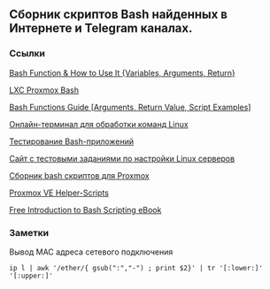 ## Сборник скриптов Bash найденных в Интернете и Telegram каналах.

### Ссылки

[Bash Function & How to Use It {Variables, Arguments, Return}](https://phoenixnap.com/kb/bash-function)

[LXC Proxmox Bash](https://github.com/whiskerz007/proxmox_portainer_lxc/)

[Bash Functions Guide [Arguments, Return Value, Script Examples]](https://codefather.tech/blog/bash-functions/)

[Онлайн-терминал для обработки команд Linux](https://bellard.org/jslinux/vm.html?url=alpine-x86.cfg&mem=192)

[Тестирование Bash-приложений](https://habr.com/ru/articles/278937/)

[Сайт с тестовыми заданиями по настройки Linux серверов](https://sadservers.com/scenarios)

[Сборник bash скриптов для Proxmox](https://github.com/ddrimus/proxmox-scripts)

[Proxmox VE Helper-Scripts](https://github.com/tteck/Proxmox)

[Free Introduction to Bash Scripting eBook](https://github.com/bobbyiliev/introduction-to-bash-scripting?tab=readme-ov-file)


### Заметки


Вывод MAC адреса сетевого подключения 

```console
ip l | awk '/ether/{ gsub(":","-") ; print $2}' | tr '[:lower:]' '[:upper:]'
```
